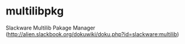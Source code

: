 multilibpkg
===========

Slackware Multilib Pakage Manager (http://alien.slackbook.org/dokuwiki/doku.php?id=slackware:multilib)
